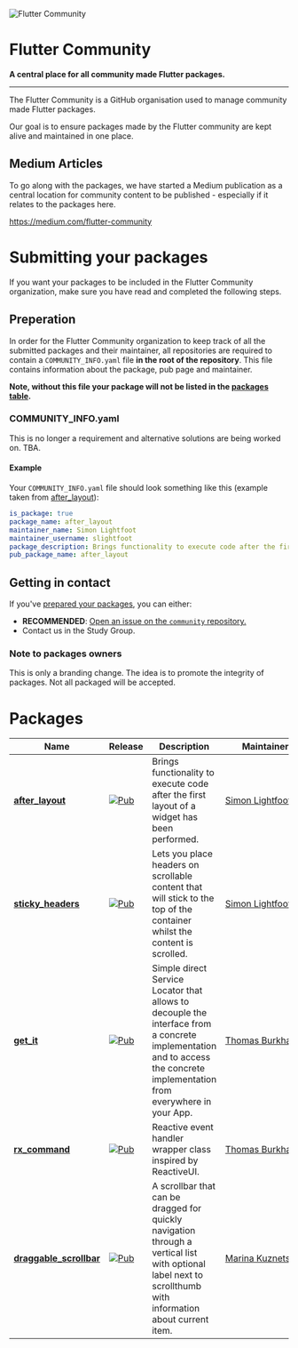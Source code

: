 ![Flutter Community](https://raw.githubusercontent.com/fluttercommunity/community/master/welcome_banner.png)

# Flutter Community
**A central place for all community made Flutter packages.**

---

The Flutter Community is a GitHub organisation used to manage community made Flutter packages.

Our goal is to ensure packages made by the Flutter community are kept alive and maintained in one place.

## Medium Articles
To go along with the packages, we have started a Medium publication as a central location for community content to be published - especially if it relates to the packages here.

https://medium.com/flutter-community

# Submitting your packages
If you want your packages to be included in the Flutter Community organization, make sure you have read and completed the following steps.

<!--
## Guidelines
 - Android and iOS compatible
 - Package is published and approved on Dart pub.
 - ...
-->

## Preperation
In order for the Flutter Community organization to keep track of all the submitted packages and their maintainer, all repositories are required to contain a `COMMUNITY_INFO.yaml` file **in the root of the repository**. This file contains information about the package, pub page and maintainer.

**Note, without this file your package will not be listed in the [packages table](#Packages).**

### COMMUNITY_INFO.yaml
This is no longer a requirement and alternative solutions are being worked on. TBA.

#### Example

Your `COMMUNITY_INFO.yaml` file should look something like this (example taken from [after_layout](https://github.com/fluttercommunity/flutter_after_layout)):
```yaml
is_package: true
package_name: after_layout
maintainer_name: Simon Lightfoot
maintainer_username: slightfoot
package_description: Brings functionality to execute code after the first layout of a widget has been performed.
pub_package_name: after_layout
```

## Getting in contact
If you've [prepared your packages](#preperation), you can either:
- **RECOMMENDED**: [Open an issue on the `community` repository.](https://github.com/fluttercommunity/community/issues/new)
- Contact us in the Study Group.

### Note to packages owners
This is only a branding change. The idea is to promote the integrity of packages. Not all packaged will be accepted.

# Packages

| Name | Release | Description | Maintainer
| --- | --- | --- | --- |
| [**after_layout**](https://github.com/fluttercommunity/flutter_after_layout) | [![Pub](https://img.shields.io/pub/v/after_layout.svg)](https://pub.dartlang.org/packages/after_layout) | Brings functionality to execute code after the first layout of a widget has been performed. | [Simon&nbsp;Lightfoot](https://github.com/slightfoot)
| [**sticky_headers**](https://github.com/fluttercommunity/flutter_sticky_headers) | [![Pub](https://img.shields.io/pub/v/sticky_headers.svg)](https://pub.dartlang.org/packages/sticky_headers) | Lets you place headers on scrollable content that will stick to the top of the container whilst the content is scrolled. | [Simon&nbsp;Lightfoot](https://github.com/slightfoot)
| [**get_it**](https://github.com/fluttercommunity/get_it) | [![Pub](https://img.shields.io/pub/v/get_it.svg)](https://pub.dartlang.org/packages/get_it) | Simple direct Service Locator that allows to decouple the interface from a concrete implementation and to access the concrete implementation from everywhere in your App. | [Thomas&nbsp;Burkhart](https://github.com/escamoteur)
| [**rx_command**](https://github.com/fluttercommunity/rx_command) | [![Pub](https://img.shields.io/pub/v/rx_command.svg)](https://pub.dartlang.org/packages/rx_command) | Reactive event handler wrapper class inspired by ReactiveUI. | [Thomas&nbsp;Burkhart](https://github.com/escamoteur)
| [**draggable_scrollbar**](https://github.com/fluttercommunity/flutter-draggable-scrollbar) | [![Pub](https://img.shields.io/pub/v/draggable_scrollbar.svg)](https://pub.dartlang.org/packages/draggable_scrollbar) | A scrollbar that can be dragged for quickly navigation through a vertical list with optional label next to scrollthumb with information about current item. | [Marina&nbsp;Kuznetsova](https://github.com/marica27)
